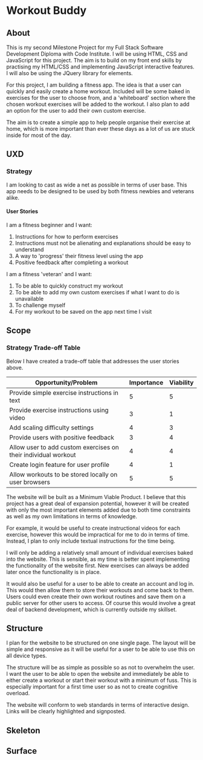 # Workout Buddy

## About

This is my second Milestone Project for my Full Stack Software Development Diploma with Code Institute. I will be using HTML, CSS and JavaScript for this project. The aim is to build on my front end skills by practising my HTML/CSS and implementing JavaScript interactive features. I will also be using the JQuery library for elements.

For this project, I am building a fitness app. The idea is that a user can quickly and easily create a home workout. Included will be some baked in exercises for the user to choose from, and a 'whiteboard' section where the chosen workout exercises will be added to the workout. I also plan to add an option for the user to add their own custom exercise.

The aim is to create a simple app to help people organise their exercise at home, which is more important than ever these days as a lot of us are stuck inside for most of the day.

## UXD

### Strategy

I am looking to cast as wide a net as possible in terms of user base. This app needs to be designed to be used by both fitness newbies and veterans alike.

#### User Stories

I am a fitness beginner and I want:

1. Instructions for how to perform exercises
2. Instructions must not be alienating and explanations should be easy to understand
3. A way to 'progress' their fitness level using the app
4. Positive feedback after completing a workout

I am a fitness 'veteran' and I want:

1. To be able to quickly construct my workout
2. To be able to add my own custom exercises if what I want to do is unavailable
3. To challenge myself
4. For my workout to be saved on the app next time I visit

## Scope

### Strategy Trade-off Table

Below I have created a trade-off table that addresses the user stories above.

Opportunity/Problem | Importance | Viability
--------------------|------------|-----------
Provide simple exercise instructions in text | 5 | 5
Provide exercise instructions using video | 3 | 1
Add scaling difficulty settings | 4 | 3
Provide users with positive feedback | 3 | 4
Allow user to add custom exercises on their individual workout | 4 | 4
Create login feature for user profile | 4 | 1
Allow workouts to be stored locally on user browsers | 5 | 5

The website will be built as a Minimum Viable Product. I believe that this project has a great deal of expansion potential, however it will be created with only the most important elements added due to both time constraints as well as my own limitations in terms of knowledge.

For example, it would be useful to create instructional videos for each exercise, however this would be impractical for me to do in terms of time. Instead, I plan to only include textual instructions for the time being.

I will only be adding a relatively small amount of individual exercises baked into the website. This is sensible, as my time is better spent implementing the functionality of the website first. New exercises can always be added later once the functionality is in place.

It would also be useful for a user to be able to create an account and log in. This would then allow them to store their workouts and come back to them. Users could even create their own workout routines and save them on a public server for other users to access. Of course this would involve a great deal of backend development, which is currently outside my skillset. 

## Structure

I plan for the website to be structured on one single page. The layout will be simple and responsive as it will be useful for a user to be able to use this on all device types.

The structure will be as simple as possible so as not to overwhelm the user. I want the user to be able to open the website and immediately be able to either create a workout or start their workout with a minimum of fuss. This is especially important for a first time user so as not to create cognitive overload.

The website will conform to web standards in terms of interactive design. Links will be clearly highlighted and signposted.

## Skeleton

## Surface


